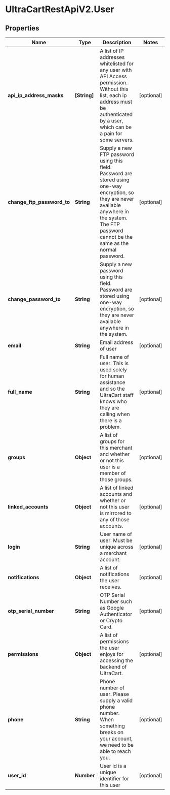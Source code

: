 # UltraCartRestApiV2.User

## Properties
Name | Type | Description | Notes
------------ | ------------- | ------------- | -------------
**api_ip_address_masks** | **[String]** | A list of IP addresses whitelisted for any user with API Access permission.  Without this list, each ip address must be authenticated by a user, which can be a pain for some servers. | [optional] 
**change_ftp_password_to** | **String** | Supply a new FTP password using this field.  Password are stored using one-way encryption, so they are never available anywhere in the system.  The FTP password cannot be the same as the normal password. | [optional] 
**change_password_to** | **String** | Supply a new password using this field.  Password are stored using one-way encryption, so they are never available anywhere in the system. | [optional] 
**email** | **String** | Email address of user | [optional] 
**full_name** | **String** | Full name of user.  This is used solely for human assistance and so the UltraCart staff knows who they are calling when there is a problem. | [optional] 
**groups** | **Object** | A list of groups for this merchant and whether or not this user is a member of those groups. | [optional] 
**linked_accounts** | **Object** | A list of linked accounts and whether or not this user is mirrored to any of those accounts. | [optional] 
**login** | **String** | User name of user.  Must be unique across a merchant account. | [optional] 
**notifications** | **Object** | A list of notifications the user receives. | [optional] 
**otp_serial_number** | **String** | OTP Serial Number such as Google Authenticator or Crypto Card. | [optional] 
**permissions** | **Object** | A list of permissions the user enjoys for accessing the backend of UltraCart. | [optional] 
**phone** | **String** | Phone number of user.  Please supply a valid phone number.  When something breaks on your account, we need to be able to reach you. | [optional] 
**user_id** | **Number** | User id is a unique identifier for this user | [optional] 


